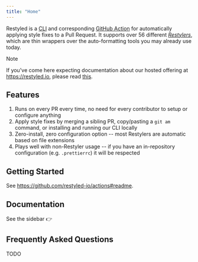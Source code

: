 ```yaml
---
title: "Home"
---
```


Restyled is a [CLI](https://github.com/restyled-io/restyler#readme) and corresponding [GitHub Action](https://github.com/restyled-io/actions#readme) for automatically applying style fixes to a Pull Request. It supports over 56 different [_Restylers_](https://docs.restyled.io/available-restylers/), which are thin wrappers over the auto-formatting tools you may already use today.

> [!NOTE]
> If you've come here expecting documentation about our hosted offering at https://restyled.io, please read [this](https://github.com/restyled-io/restyled.io/wiki/GitHub-Actions-Pivot).

## Features

1. Runs on every PR every time, no need for every contributor to setup or configure anything
1. Apply style fixes by merging a sibling PR, copy/pasting a `git am` command, or installing and running our CLI locally
1. Zero-install, zero configuration option -- most Restylers are automatic based on file extensions
1. Plays well with non-Restyler usage -- if you have an in-repository configuration (e.g. `.prettierrc`) it will be respected

## Getting Started

See https://github.com/restyled-io/actions#readme.

## Documentation

See the sidebar :point_right: 

## Frequently Asked Questions

TODO
